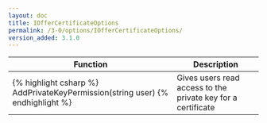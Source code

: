 ```yaml
---
layout: doc
title: IOfferCertificateOptions
permalink: /3-0/options/IOfferCertificateOptions/
version_added: 3.1.0
---
```


<table>
	<thead>
		<tr>
			<th>Function</th>
			<th>Description</th>
		</tr>
	</thead>
	<tbody>
		<tr>
			<td>
{% highlight csharp %}
AddPrivateKeyPermission(string user)
{% endhighlight %}
			</td>
			<td>
				Gives users read access to the private key for a certificate
			</td>
		</tr>
	</tbody>
</table>
